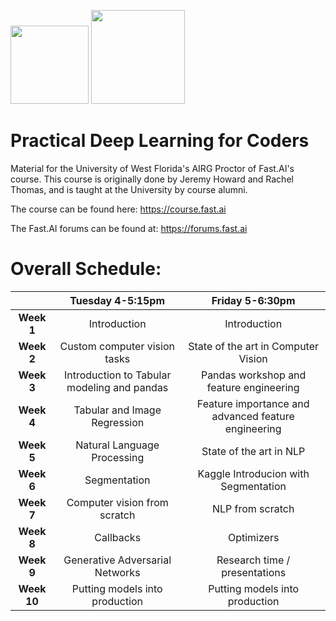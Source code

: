 <img src = "https://cdn-images-1.medium.com/max/696/1*bUZKHfAugVeXAkl0TGClCA.png" height ='125'/> <img src = "https://drive.google.com/uc?export=view&id=1lTEUUVke6Y02P9Hr30ZTG56390e7RRLG" height = '150'/>

# Practical Deep Learning for Coders 
Material for the University of West Florida's AIRG Proctor of Fast.AI's course. This course is originally done by Jeremy Howard and Rachel Thomas, and is taught at the University by course alumni. 

The course can be found here: https://course.fast.ai

The Fast.AI forums can be found at: https://forums.fast.ai

# Overall Schedule:

|  | Tuesday 4-5:15pm | Friday 5-6:30pm |
|:------:|:-------------------------------------------:|:--------------------------------------------------------------------------:|
| **Week 1** | Introduction | Introduction |
| **Week 2** | Custom computer vision tasks | State of the art in Computer Vision |
| **Week 3** | Introduction to Tabular modeling and pandas | Pandas workshop and feature engineering |
| **Week 4** | Tabular and Image Regression | Feature importance and advanced feature  engineering |
| **Week 5** | Natural Language Processing | State of the art in NLP |
| **Week 6** | Segmentation | Kaggle Introducion with Segmentation |
| **Week 7** | Computer vision from scratch | NLP from scratch |
| **Week 8** | Callbacks | Optimizers |
| **Week 9** | Generative Adversarial Networks | Research time / presentations |
| **Week 10** | Putting models into production | Putting models into production |

